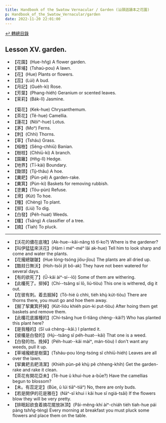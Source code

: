 ```yaml
---
title: Handbook of the Swatow Vernacular / Garden (汕頭話讀本之花園)
p: Handbook_of_the_Swatow_Vernacular/garden
date: 2022-11-20 22:01:00
---
```


[↩️ 轉總目錄](/Handbook_of_the_Swatow_Vernacular)

## Lesson XV. garden.

* 【花園】(Hue-hn̂g) A flower garden.
* 【草埔】(Tshaú-pou) A lawn.
* 【花】(Hue) Plants or flowers.
* 【蕊】(Lúi) A bud.
* 【月記】(Guéh-kì) Rose.
* 【芳葉】(Phang-hiéh) Geranium or scented leaves.
* 【茉莉】(Bák-lĩ) Jasmine.
<!--more-->
* 【菊花】(Kek-hue) Chrysanthemum.
* 【茶花】(Tê-hue) Camellia.
* 【蓮花】(Nôiⁿ-hue) Lotus.
* 【茅】(Moⁿ) Ferns.
* 【刺】(Chhì) Thorns.
* 【草】(Tsháu) Grass.
* 【榕樹】(Sêng-chhiū) Banian.
* 【樹枝】(Chhiū-ki) A branch.
* 【園籬】(Hn̂g-lî) Hedge.
* 【地界】(Tī-kài) Boundary.
* 【鋤頭】(Tṳ̂-thâu) A hoe.
* 【糞耙】(Pùn-pê) A garden-rake.
* 【糞箕】(Pùn-ki) Baskets for removing rubbish.
* 【塗糞】(Tôu-pùn) Refuse.
* 【滑】(Kút) To hoe.
* 【種】(Chèng) To plant.
* 【㧕】(Liú) To dig.
* 【白發】(Péh-huat) Weeds.
* 【欉】(Tsâng) A classifier of a tree.
* 【摘】(Tiah) To pluck.

------

* 【沃花的儂在底塊】(Ak-hue--kâi-nâng tõ tî-ko?) Where is the gardener?
* 【叫伊猛猛來沃花】(Hàm i méⁿ-méⁿ lâi ak-hue) Tell him to look sharp and come and water the plants.
* 【花攏總皺皺】(Hue lóng-tsóng jiôu-jîou) The plants are all dried up.
* 【酷㩼日無沃】(Hoh-tsōi jít bô-ak) They have not been watered for several days.
* 【有的欲死了】(Ũ-kâi àiⁿ-sí--lō) Some of them are withering.
* 【此欉死了。㧕掉】(Chí--tsâng sí lō, liú-tiòu) This one is withered, dig it out.
* 【在彼有刺。着去掘掉】(Tõ-hié ũ chhì, tiéh khṳ̀ kút-tiòu) There are thorns there, you must go and hoe them away.
* 【掘了挈糞箕抔掉】(Kút-lióu khiéh pùn-ki put-tiòu) After hoing them get baskets and remove them.
* 【此欉花底誰種的】(Chí-tsâng hue tî-tiâng chèng--kâi?) Who has planted this plant here?
* 【是我種的】(Sĩ uá chèng--kâi.) I planted it.
* 【彼欉是白發的】(Hṳ́--tsâng sĩ péh-huat--kâi) That one is a weed.
* 【白發的勿。挽掉】(Péh-huat--kâi màiⁿ, mán-tiòu) I don't want any weeds, pull it up.
* 【草埔攏總是樹葉】(Tsháu-pou lóng-tsóng sĩ chhiū-hiéh) Leaves are all over the lawn.
* 【挈糞耙去耙淸潔】(Khiéh pùn-pê khṳ̀ pê chheng-khih) Get the garden-rake and rake it clean.
* 【茶花有開花亞未】(Tê-hue ũ khui-hue a-būe?) Have the camellias begun to blossom?
* 【未。有蕊定定】(Būe, ũ lúi tiāⁿ-tiāⁿ) No, there are only buds.
* 【若是開伊的花是雅在】(Nāⁿ-sĩ khui i kâi hue sĩ ngiá-tsãi) If the flowers blow they will be very pretty.
* 【排眠起欲食着摘花擺放牀頂】(Pâi-mêng-khí àiⁿ-chiáh tiéh tiah-hue pái pàng tshn̂g-téng) Every morning at breakfast you must pluck some flowers and place them on the table.
